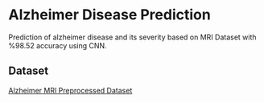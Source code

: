# Alzheimer Disease Prediction
Prediction of alzheimer disease and its severity based on MRI Dataset with %98.52 accuracy using CNN.

## Dataset
[Alzheimer MRI Preprocessed Dataset](https://www.kaggle.com/datasets/sachinkumar413/alzheimer-mri-dataset)

